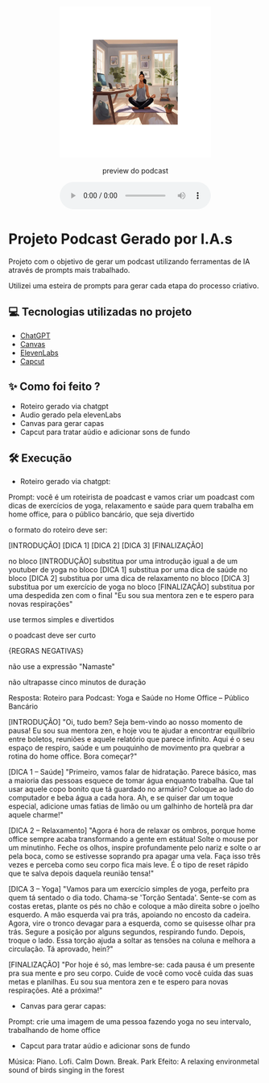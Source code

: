 <p align="center">
<img 
    src="./assets/1.jpg"
    width="300"
/>
</p>

<p align="center">
    preview do podcast
</p>

<div align="center">
    <audio src="output/Podcast Final.MP3" controls title="Podcast Final"></audio>
</div>

# Projeto Podcast Gerado por I.A.s


Projeto com o objetivo de gerar um podcast utilizando ferramentas de IA através de prompts mais trabalhado.

Utilizei uma esteira de prompts para gerar cada etapa do processo criativo.

## 💻 Tecnologias utilizadas no projeto

- [ChatGPT](https://chat.openai.com/) 
- [Canvas](https://https://www.canva.com/)
- [ElevenLabs](https://beta.elevenlabs.io/)
- [Capcut](https://www.capcut.com/pt-br/)

## ✨ Como foi feito ?

- Roteiro gerado via chatgpt
- Audio gerado pela elevenLabs
- Canvas para gerar capas
- Capcut para tratar aúdio e adicionar sons de fundo

## 🛠️ Execução

- Roteiro gerado via chatgpt:

Prompt: você é um roteirista de poadcast e vamos criar um poadcast com dicas de exercícios de yoga, relaxamento e saúde para quem trabalha em home office, para o público bancário, que seja divertido

o formato do roteiro deve ser:

[INTRODUÇÃO]
[DICA 1]
[DICA 2]
[DICA 3]
[FINALIZAÇÃO]

no bloco [INTRODUÇÃO] substitua por uma introdução igual a de um youtuber de yoga
no bloco [DICA 1] substitua por uma dica de saúde
no bloco [DICA 2] substitua por uma dica de relaxamento
no bloco [DICA 3] substitua por um exercício de yoga
no bloco [FINALIZAÇÃO] substitua por uma despedida zen com o final "Eu sou sua mentora zen e te espero para novas respirações"

use termos simples e divertidos

o poadcast deve ser curto

{REGRAS NEGATIVAS}

não use a expressão "Namaste"

não ultrapasse cinco minutos de duração

Resposta:
Roteiro para Podcast: Yoga e Saúde no Home Office – Público Bancário

[INTRODUÇÃO]
"Oi, tudo bem? Seja bem-vindo ao nosso momento de pausa! Eu sou sua mentora zen, e hoje vou te ajudar a encontrar equilíbrio entre boletos, reuniões e aquele relatório que parece infinito. Aqui é o seu espaço de respiro, saúde e um pouquinho de movimento pra quebrar a rotina do home office. Bora começar?"

[DICA 1 – Saúde]
"Primeiro, vamos falar de hidratação. Parece básico, mas a maioria das pessoas esquece de tomar água enquanto trabalha. Que tal usar aquele copo bonito que tá guardado no armário? Coloque ao lado do computador e beba água a cada hora. Ah, e se quiser dar um toque especial, adicione umas fatias de limão ou um galhinho de hortelã pra dar aquele charme!"

[DICA 2 – Relaxamento]
"Agora é hora de relaxar os ombros, porque home office sempre acaba transformando a gente em estátua! Solte o mouse por um minutinho. Feche os olhos, inspire profundamente pelo nariz e solte o ar pela boca, como se estivesse soprando pra apagar uma vela. Faça isso três vezes e perceba como seu corpo fica mais leve. É o tipo de reset rápido que te salva depois daquela reunião tensa!"

[DICA 3 – Yoga]
"Vamos para um exercício simples de yoga, perfeito pra quem tá sentado o dia todo. Chama-se 'Torção Sentada'. Sente-se com as costas eretas, plante os pés no chão e coloque a mão direita sobre o joelho esquerdo. A mão esquerda vai pra trás, apoiando no encosto da cadeira. Agora, vire o tronco devagar para a esquerda, como se quisesse olhar pra trás. Segure a posição por alguns segundos, respirando fundo. Depois, troque o lado. Essa torção ajuda a soltar as tensões na coluna e melhora a circulação. Tá aprovado, hein?"

[FINALIZAÇÃO]
"Por hoje é só, mas lembre-se: cada pausa é um presente pra sua mente e pro seu corpo. Cuide de você como você cuida das suas metas e planilhas. Eu sou sua mentora zen e te espero para novas respirações. Até a próxima!"

- Canvas para gerar capas:

Prompt: crie uma imagem de uma pessoa fazendo yoga no seu intervalo, trabalhando de home office

- Capcut para tratar aúdio e adicionar sons de fundo

Música: Piano. Lofi. Calm Down. Break. Park
Efeito: A relaxing environmetal sound of birds singing in the forest
